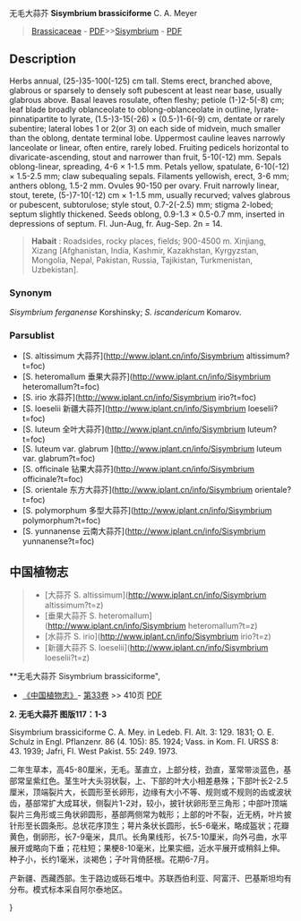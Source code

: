 无毛大蒜芥 **Sisymbrium brassiciforme** C. A. Meyer

> [Brassicaceae](http://www.iplant.cn/info/Brassicaceae?t=foc) - [PDF](http://www.iplant.cn/foc/pdf/Brassicaceae.pdf)>>[Sisymbrium](http://www.iplant.cn/info/Sisymbrium?t=foc) - [PDF](http://www.iplant.cn/foc/pdf/Sisymbrium.pdf)

## Description

Herbs annual, (25-)35-100(-125) cm tall. Stems erect, branched above, glabrous or sparsely to densely soft pubescent at least near base, usually glabrous above. Basal leaves rosulate, often fleshy; petiole (1-)2-5(-8) cm; leaf blade broadly oblanceolate to oblong-oblanceolate in outline, lyrate-pinnatipartite to lyrate, (1.5-)3-15(-26) × (0.5-)1-6(-9) cm, dentate or rarely subentire; lateral lobes 1 or 2(or 3) on each side of midvein, much smaller than the oblong, dentate terminal lobe. Uppermost cauline leaves narrowly lanceolate or linear, often entire, rarely lobed. Fruiting pedicels horizontal to divaricate-ascending, stout and narrower than fruit, 5-10(-12) mm. Sepals oblong-linear, spreading, 4-6 × 1-1.5 mm. Petals yellow, spatulate, 6-10(-12) × 1.5-2.5 mm; claw subequaling sepals. Filaments yellowish, erect, 3-6 mm; anthers oblong, 1.5-2 mm. Ovules 90-150 per ovary. Fruit narrowly linear, stout, terete, (5-)7-10(-12) cm × 1-1.5 mm, usually recurved; valves glabrous or pubescent, subtorulose; style stout, 0.7-2(-2.5) mm; stigma 2-lobed; septum slightly thickened. Seeds oblong, 0.9-1.3 × 0.5-0.7 mm, inserted in depressions of septum. Fl. Jun-Aug, fr. Aug-Sep. 2n = 14.

> **Habait** : 
> Roadsides, rocky places, fields; 900-4500 m. Xinjiang, Xizang [Afghanistan, India, Kashmir, Kazakhstan, Kyrgyzstan, Mongolia, Nepal, Pakistan, Russia, Tajikistan, Turkmenistan, Uzbekistan].

### Synonym
*Sisymbrium ferganense* Korshinsky; *S. iscandericum* Komarov.

### Parsublist

* [S.  altissimum  大蒜芥](http://www.iplant.cn/info/Sisymbrium altissimum?t=foc)
* [S.  heteromallum  垂果大蒜芥](http://www.iplant.cn/info/Sisymbrium heteromallum?t=foc)
* [S.  irio  水蒜芥](http://www.iplant.cn/info/Sisymbrium irio?t=foc)
* [S.  loeselii  新疆大蒜芥](http://www.iplant.cn/info/Sisymbrium loeselii?t=foc)
* [S.  luteum  全叶大蒜芥](http://www.iplant.cn/info/Sisymbrium luteum?t=foc)
* [S.  luteum var. glabrum  ](http://www.iplant.cn/info/Sisymbrium luteum var. glabrum?t=foc)
* [S.  officinale  钻果大蒜芥](http://www.iplant.cn/info/Sisymbrium officinale?t=foc)
* [S.  orientale  东方大蒜芥](http://www.iplant.cn/info/Sisymbrium orientale?t=foc)
* [S.  polymorphum  多型大蒜芥](http://www.iplant.cn/info/Sisymbrium polymorphum?t=foc)
* [S.  yunnanense  云南大蒜芥](http://www.iplant.cn/info/Sisymbrium yunnanense?t=foc)

## 中国植物志

> * [大蒜芥  S.  altissimum](http://www.iplant.cn/info/Sisymbrium altissimum?t=z)
> * [垂果大蒜芥  S.  heteromallum](http://www.iplant.cn/info/Sisymbrium heteromallum?t=z)
> * [水蒜芥  S.  irio](http://www.iplant.cn/info/Sisymbrium irio?t=z)
> * [新疆大蒜芥  S.  loeselii](http://www.iplant.cn/info/Sisymbrium loeselii?t=z)

**无毛大蒜芥 Sisymbrium brassiciforme",

* [《中国植物志》](http://www.iplant.cn/frps)- [第33卷](http://www.iplant.cn/frps/vol/33) >> 410页 [PDF](http://www.iplant.cn/frps/pdf/33/410c.PDF)

**2. 无毛大蒜芥 图版117：1-3**

Sisymbrium brassiciforme C. A. Mey. in Ledeb. Fl. Alt. 3: 129. 1831; O. E. Schulz in Engl. Pflanzenr. 86 (4. 105): 85. 1924; Vass. in Kom. Fl. URSS 8: 43. 1939; Jafri, Fl. West Pakist. 55: 249. 1973.

二年生草本，高45-80厘米，无毛。茎直立，上部分枝，劲直，茎常带淡蓝色，基部常呈紫红色。茎生叶大头羽状裂，上、下部的叶大小相差悬殊；下部叶长2-2.5厘米，顶端裂片大，长圆形至长卵形，边缘有大小不等、规则或不规则的齿或波状齿，基部常扩大成耳状，侧裂片1-2对，较小，披针状卵形至三角形；中部叶顶端裂片三角形或三角状卵圆形，基部两侧常为戟形；上部的叶不裂，近无柄，叶片披针形至长圆条形。总状花序顶生；萼片条状长圆形，长5-6毫米，略成盔状；花瓣黄色，倒卵形，长7-9毫米，具爪。长角果线形，长7.5-10厘米，向外弓曲，水平展开或略向下垂；花柱短；果梗8-10毫米，比果实细，近水平展开或稍斜上伸。种子小，长约1毫米，淡褐色；子叶背倚胚根。花期6-7月。

产新疆、西藏西部。生于路边或砾石堆中。苏联西伯利亚、阿富汗、巴基斯坦均有分布。模式标本采自阿尔泰地区。

}